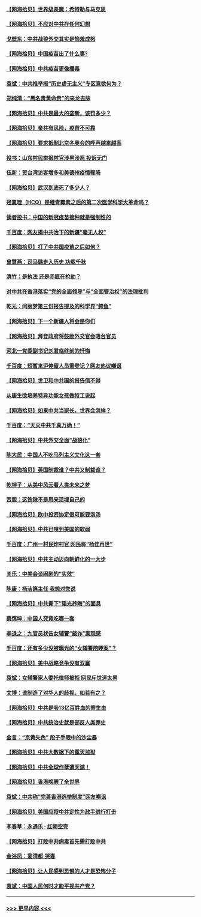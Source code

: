 #### [【网海拾贝】世界级恶魔：希特勒与马克思](../pages/nsc993/n12884062.md?t=04170552) 
#### [【网海拾贝】不应对中共存任何幻想](../pages/nsc993/n12881460.md?t=04170552) 
#### [戈壁东：中共战狼外交其实是恼羞成怒](../pages/nsc993/n12880392.md?t=04170552) 
#### [【网海拾贝】中国疫苗出了什么事?](../pages/nsc993/n12879124.md?t=04170552) 
#### [【网海拾贝】中共疫苗更像播毒](../pages/nsc993/n12876631.md?t=04170552) 
#### [袁斌：中共推举报“历史虚无主义”专区意欲何为？](../pages/nsc993/n12876530.md?t=04170552) 
#### [郑纯清：“黑名贵黄命贵”的来龙去脉](../pages/nsc993/n12875589.md?t=04170552) 
#### [【网海拾贝】中共是最大的垄断，该罚多少？](../pages/nsc993/n12874006.md?t=04170552) 
#### [【网海拾贝】亲共有风险，疫苗不可靠](../pages/nsc993/n12872224.md?t=04170552) 
#### [【网海拾贝】要求抵制北京冬奥会的呼声越来越高](../pages/nsc993/n12868962.md?t=04170552) 
#### [投书：山东村民举报村官涉黑涉恶 投诉无门](../pages/nsc993/n12869726.md?t=04170552) 
#### [伍新：贺台湾访客增多和美德州疫情骤降](../pages/nsc993/n12865651.md?t=04170552) 
#### [【网海拾贝】武汉到底死了多少人？](../pages/nsc993/n12863707.md?t=04170552) 
#### [羟氯喹（HCQ）是继青霉素之后的第二次医学科学大革命吗？](../pages/nsc993/n12638564.md?t=04170552) 
#### [读者投书：中国的新冠疫苗接种就是强制性的](../pages/nsc993/n12859932.md?t=04170552) 
#### [千百度：网友揭中共治下的新疆“毫无人权”](../pages/nsc993/n12858385.md?t=04170552) 
#### [【网海拾贝】打了中共国疫苗之后如何？](../pages/nsc993/n12857866.md?t=04170552) 
#### [曾慧燕：司马璐走入历史 功载千秋](../pages/nsc993/n12856996.md?t=04170552) 
#### [清竹：是执法 还是赤匪在抢劫？](../pages/nsc993/n12856952.md?t=04170552) 
#### [对中共在香港落实“党的全面领导”与“全面管治权”的法理批判](../pages/nsc993/n12856929.md?t=04170552) 
#### [乾元：闫丽梦第三份报告提及的科学界“鳄鱼”](../pages/nsc993/n12855985.md?t=04170552) 
#### [【网海拾贝】下一个新疆人将会是你们](../pages/nsc993/n12855864.md?t=04170552) 
#### [【网海拾贝】拜登政府将鼓励外交官会晤台官员](../pages/nsc993/n12853615.md?t=04170552) 
#### [河北一党委副书记刘君临终前的忏悔](../pages/nsc993/n12849420.md?t=04170552) 
#### [千百度：短暂来沪停留人员需登记？网友热议嘲讽](../pages/nsc993/n12853497.md?t=04170552) 
#### [【网海拾贝】世卫和中共国的报告信不得](../pages/nsc993/n12850902.md?t=04170552) 
#### [从康生欲培养特异功能女孩做特工说起](../pages/nsc993/n12849289.md?t=04170552) 
#### [【网海拾贝】如果中共当家长，世界会怎样？](../pages/nsc993/n12848436.md?t=04170552) 
#### [千百度：“天灭中共千真万确！”](../pages/nsc993/n12845659.md?t=04170552) 
#### [【网海拾贝】中共外交全面“战狼化”](../pages/nsc993/n12845607.md?t=04170552) 
#### [陈大民：中国人不吃马列主义文化这一套](../pages/nsc993/n12842496.md?t=04170552) 
#### [【网海拾贝】英国制裁谁？中共又制裁谁？](../pages/nsc993/n12840909.md?t=04170552) 
#### [乾坤子：从美中风云看人类未来之梦](../pages/nsc993/n12840590.md?t=04170552) 
#### [苦胆：这铁锹不是用来活埋自己的](../pages/nsc993/n12839512.md?t=04170552) 
#### [【网海拾贝】欧中投资协定很可能要泡汤](../pages/nsc993/n12835122.md?t=04170552) 
#### [【网海拾贝】中共已嗅到美国的软弱](../pages/nsc993/n12832411.md?t=04170552) 
#### [千百度：广州一村民炸村官 网民称“杨佳再世”](../pages/nsc993/n12832380.md?t=04170552) 
#### [【网海拾贝】中共主动迈向朝鲜化的一大步](../pages/nsc993/n12829887.md?t=04170552) 
#### [关乐：中美会谈闹剧的“实效”](../pages/nsc993/n12826698.md?t=04170552) 
#### [陈康：杨洁篪主任  我想对您说](../pages/nsc993/n12826609.md?t=04170552) 
#### [【网海拾贝】中共撕下“韬光养晦”的面具](../pages/nsc993/n12826459.md?t=04170552) 
#### [蔡慎坤：中国人究竟吃哪一套](../pages/nsc993/n12826010.md?t=04170552) 
#### [李退之：九官员状告女辅警“敲诈”案观感](../pages/nsc993/n12823984.md?t=04170552) 
#### [千百度：还有多少没被曝光的“女辅警陪睡案”？](../pages/nsc993/n12822136.md?t=04170552) 
#### [【网海拾贝】美中战略竞争没有双赢](../pages/nsc993/n12822105.md?t=04170552) 
#### [袁斌：女辅警家人委托律师被拒 网民斥世道太黑](../pages/nsc993/n12822004.md?t=04170552) 
#### [文博：谁制造了对华人的歧视，如若有之？](../pages/nsc993/n12821635.md?t=04170552) 
#### [【网海拾贝】中共是吸13亿百姓血的寄生虫](../pages/nsc993/n12819191.md?t=04170552) 
#### [【网海拾贝】中共统治史就是部反人类罪史](../pages/nsc993/n12816738.md?t=04170552) 
#### [金言：“京黄失色” 段子手眼中的沙尘暴](../pages/nsc993/n12815700.md?t=04170552) 
#### [【网海拾贝】中共大数据下的露天监狱](../pages/nsc993/n12811075.md?t=04170552) 
#### [【网海拾贝】中共全球作孽遭天谴！](../pages/nsc993/n12810258.md?t=04170552) 
#### [【网海拾贝】香港唤醒了全世界](../pages/nsc993/n12809100.md?t=04170552) 
#### [袁斌：中共称“完善香港选举制度”网友嘲讽](../pages/nsc993/n12808994.md?t=04170552) 
#### [【网海拾贝】美国应将中共定性为敌手进行打击](../pages/nsc993/n12806870.md?t=04170552) 
#### [李春草：永遇乐 · 红朝空壳](../pages/nsc993/n12805365.md?t=04170552) 
#### [【网海拾贝】打败中共病毒首先需打败中共](../pages/nsc993/n12803930.md?t=04170552) 
#### [金浴凤：宴清都‧哭春](../pages/nsc993/n12801601.md?t=04170552) 
#### [【网海拾贝】让人民感到恐惧的人才是恐怖分子](../pages/nsc993/n12799347.md?t=04170552) 
#### [袁斌：中国人民何时才能平视共产党？](../pages/nsc993/n12799306.md?t=04170552) 

----
#### [ >>> 更早内容 <<< ](../indexes/nsc993-earlier.md)
